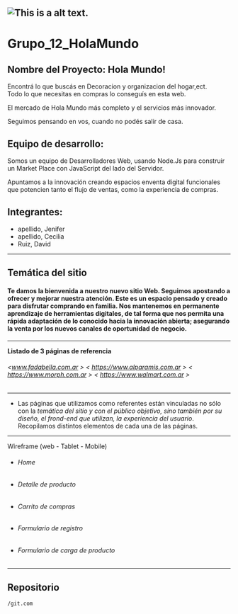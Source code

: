 
## 

![This is a alt text.](/image/sample.png "This is a sample image.")
---
# Grupo_12_HolaMundo 

## Nombre del Proyecto: Hola Mundo!

Encontrá lo que buscás en Decoracion y organizacion del hogar,ect.<br>
Todo lo que necesitas en compras lo conseguís en esta web.<br>

El mercado de Hola Mundo más completo y el servicios más innovador.<br>

Seguimos pensando en vos, cuando no podés salir de casa.

## Equipo de desarrollo:
Somos un equipo de Desarrolladores Web, usando Node.Js para construir un Market Place con JavaScript del lado del Servidor.<br>

Apuntamos a la innovación creando espacios enventa digital  funcionales
que potencien tanto el flujo de ventas, como la experiencia de compras.<br>

 ## Integrantes:
* apellido, Jenifer<br>
* apellido, Cecilia<br>
* Ruiz, David
---
Temática del sitio
---
#### Te damos la bienvenida a nuestro nuevo sitio Web. Seguimos apostando a ofrecer y mejorar nuestra atención. Este es un espacio pensado y creado para disfrutar comprando en familia. Nos mantenemos en permanente aprendizaje de herramientas digitales, de tal forma que nos permita una rápida adaptación de lo conocido hacia la innovación abierta; asegurando la venta por los nuevos canales de oportunidad de negocio.
---

**Listado de 3 páginas de referencia**
  
###### <www.fadabella.com.ar > < https://www.alparamis.com.ar > < https://www.morph.com.ar > < https://www.walmart.com.ar >
---
*  Las páginas que utilizamos como referentes están vinculadas no sólo con la *temática del sitio y con el público objetivo, sino también por su diseño,  el frond-end que utilizan, la experiencia del usuario*. Recopilamos distintos elementos de cada una de las páginas.
---

  Wireframe (web - Tablet - Mobile)
  
* ###### Home
* ###### Detalle de producto
* ###### Carrito de compras
* ###### Formulario de registro
* ###### Formulario de carga de producto
---


## Repositorio

```
/git.com
```
